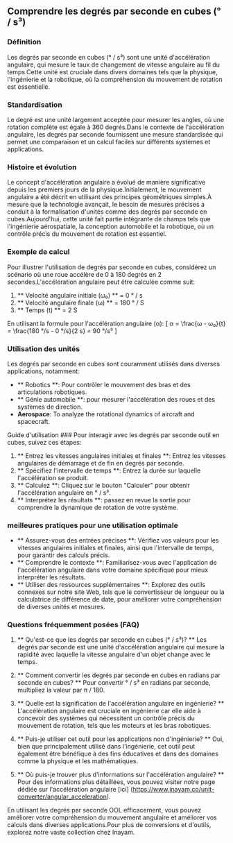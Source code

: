 ## Comprendre les degrés par seconde en cubes (° / s³)

### Définition
Les degrés par seconde en cubes (° / s³) sont une unité d'accélération angulaire, qui mesure le taux de changement de vitesse angulaire au fil du temps.Cette unité est cruciale dans divers domaines tels que la physique, l'ingénierie et la robotique, où la compréhension du mouvement de rotation est essentielle.

### Standardisation
Le degré est une unité largement acceptée pour mesurer les angles, où une rotation complète est égale à 360 degrés.Dans le contexte de l'accélération angulaire, les degrés par seconde fournissent une mesure standardisée qui permet une comparaison et un calcul faciles sur différents systèmes et applications.

### Histoire et évolution
Le concept d'accélération angulaire a évolué de manière significative depuis les premiers jours de la physique.Initialement, le mouvement angulaire a été décrit en utilisant des principes géométriques simples.À mesure que la technologie avançait, le besoin de mesures précises a conduit à la formalisation d'unités comme des degrés par seconde en cubes.Aujourd'hui, cette unité fait partie intégrante de champs tels que l'ingénierie aérospatiale, la conception automobile et la robotique, où un contrôle précis du mouvement de rotation est essentiel.

### Exemple de calcul
Pour illustrer l'utilisation de degrés par seconde en cubes, considérez un scénario où une roue accélère de 0 à 180 degrés en 2 secondes.L'accélération angulaire peut être calculée comme suit:

1. ** Velocité angulaire initiale (ω₀) ** = 0 ° / s
2. ** Velocité angulaire finale (ω) ** = 180 ° / S
3. ** Temps (t) ** = 2 S

En utilisant la formule pour l'accélération angulaire (α):
\[ α = \frac{ω - ω₀}{t} = \frac{180 °/s - 0 °/s}{2 s} = 90 °/s³ \]

### Utilisation des unités
Les degrés par seconde en cubes sont couramment utilisés dans diverses applications, notamment:
- ** Robotics **: Pour contrôler le mouvement des bras et des articulations robotiques.
- ** Génie automobile **: pour mesurer l'accélération des roues et des systèmes de direction.
- **Aerospace**: To analyze the rotational dynamics of aircraft and spacecraft.

Guide d'utilisation ###
Pour interagir avec les degrés par seconde outil en cubes, suivez ces étapes:
1. ** Entrez les vitesses angulaires initiales et finales **: Entrez les vitesses angulaires de démarrage et de fin en degrés par seconde.
2. ** Spécifiez l'intervalle de temps **: Entrez la durée sur laquelle l'accélération se produit.
3. ** Calculez **: Cliquez sur le bouton "Calculer" pour obtenir l'accélération angulaire en ° / s³.
4. ** Interprétez les résultats **: passez en revue la sortie pour comprendre la dynamique de rotation de votre système.

### meilleures pratiques pour une utilisation optimale
- ** Assurez-vous des entrées précises **: Vérifiez vos valeurs pour les vitesses angulaires initiales et finales, ainsi que l'intervalle de temps, pour garantir des calculs précis.
- ** Comprendre le contexte **: Familiarisez-vous avec l'application de l'accélération angulaire dans votre domaine spécifique pour mieux interpréter les résultats.
- ** Utiliser des ressources supplémentaires **: Explorez des outils connexes sur notre site Web, tels que le convertisseur de longueur ou la calculatrice de différence de date, pour améliorer votre compréhension de diverses unités et mesures.

### Questions fréquemment posées (FAQ)

1. ** Qu'est-ce que les degrés par seconde en cubes (° / s³)? **
Les degrés par seconde est une unité d'accélération angulaire qui mesure la rapidité avec laquelle la vitesse angulaire d'un objet change avec le temps.

2. ** Comment convertir les degrés par seconde en cubes en radians par seconde en cubes? **
Pour convertir ° / s³ en radians par seconde, multipliez la valeur par π / 180.

3. ** Quelle est la signification de l'accélération angulaire en ingénierie? **
L'accélération angulaire est cruciale en ingénierie car elle aide à concevoir des systèmes qui nécessitent un contrôle précis du mouvement de rotation, tels que les moteurs et les bras robotiques.

4. ** Puis-je utiliser cet outil pour les applications non d'ingénierie? **
Oui, bien que principalement utilisé dans l'ingénierie, cet outil peut également être bénéfique à des fins éducatives et dans des domaines comme la physique et les mathématiques.

5. ** Où puis-je trouver plus d'informations sur l'accélération angulaire? **
Pour des informations plus détaillées, vous pouvez visiter notre page dédiée sur l'accélération angulaire [ici] (https://www.inayam.co/unit-converter/angular_acceleration).

En utilisant les degrés par seconde OOL efficacement, vous pouvez améliorer votre compréhension du mouvement angulaire et améliorer vos calculs dans diverses applications.Pour plus de conversions et d'outils, explorez notre vaste collection chez Inayam.